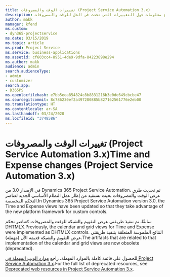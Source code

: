 ```yaml
---
title: تغييرات الوقت والمصروفات (Project Service Automation 3.x)
description: يقدم هذا الموضوع معلومات حول التغييرات التي تحدث في الحل للوقت والمصروفات.
author: makk
manager: kfend
ms.custom:
- dyn365-projectservice
ms.date: 03/15/2019
ms.topic: article
ms.prod: Project Service
ms.service: business-applications
ms.assetid: cf603cc4-8951-4de9-9dfa-84223898e294
ms.author: makk
audience: admin
search.audienceType:
- admin
- customizer
search.app:
- D365PS
ms.openlocfilehash: e7bb5eea854824c8b8831216b3e0de649cbcbe47
ms.sourcegitcommit: 8c786230ef2a497280885b827162561776e2eb00
ms.translationtype: HT
ms.contentlocale: ar-SA
ms.lasthandoff: 03/24/2020
ms.locfileid: "3748586"
---
```

# <a name="time-and-expense-changes-project-service-automation-3x"></a><span data-ttu-id="741c3-103">تغييرات الوقت والمصروفات (Project Service Automation 3.x)</span><span class="sxs-lookup"><span data-stu-id="741c3-103">Time and Expense changes (Project Service Automation 3.x)</span></span>

<span data-ttu-id="741c3-104">في الإصدار 3.0 من Dynamics 365 Project Service Automation، تم تحديث طرق عرض الوقت والمصروفات بحيث تستفيد من إطار عمل النظام الأساسي الجديد لعناصر التحكم المخصصة.</span><span class="sxs-lookup"><span data-stu-id="741c3-104">In Dynamics 365 Project Service Automation version 3.0, the Time and Expense views have been updated so that they take advantage of the new platform framework for custom controls.</span></span>

<span data-ttu-id="741c3-105">سابقًا، تم تنفيذ طريقتي عرض التقويم والشبكة للوقت والمصروفات كعناصر تحكم DHTMLX.</span><span class="sxs-lookup"><span data-stu-id="741c3-105">Previously, the calendar and grid views for Time and Expense were implemented as DHTMLX controls.</span></span> <span data-ttu-id="741c3-106">النتائج الملموسة المتعلقة بتنفيذ طريقتي عرض التقويم والشبكة قديمة الآن (مهملة).</span><span class="sxs-lookup"><span data-stu-id="741c3-106">The artifacts that are related to that implementation of the calendar and grid views are now obsolete (deprecated).</span></span>

<span data-ttu-id="741c3-107">للحصول على قائمة كاملة بالموارد المهملة، راجع [موارد الويب المهملة في Project Service Automation 3.x](web-resources-deprecated-v3.x.md).</span><span class="sxs-lookup"><span data-stu-id="741c3-107">For the full list of deprecated resources, see [Deprecated web resources in Project Service Automation 3.x](web-resources-deprecated-v3.x.md).</span></span>
